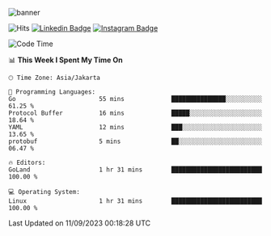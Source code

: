 ![banner](https://readme-typing-svg.herokuapp.com/?lines=Hello,+There!+👋;This+is+ryanbekhen....;Nice+to+meet+you!&center=false)

![Hits](https://hits.seeyoufarm.com/api/count/incr/badge.svg?url=https%3A%2F%2Fgithub.com%2Fryanbekhen%2Fhit-counter&count_bg=%2379C83D&title_bg=%23555555&icon=github.svg&icon_color=%23E7E7E7&title=Provile+views&edge_flat=true)
[![Linkedin Badge](https://img.shields.io/badge/-LinkedIn-0e76a8?style=flat-square&logo=Linkedin&logoColor=white)](https://linkedin.com/in/ryanbekhen)
[![Instagram Badge](https://img.shields.io/badge/-Instagram-e4405f?style=flat-square&logo=Instagram&logoColor=white)](https://instagram.com/ryanbekhen.dev/)

<!--START_SECTION:waka-->
![Code Time](http://img.shields.io/badge/Code%20Time-557%20hrs%2043%20mins-blue)

📊 **This Week I Spent My Time On** 

```text
🕑︎ Time Zone: Asia/Jakarta

💬 Programming Languages: 
Go                       55 mins             ███████████████░░░░░░░░░░   61.25 % 
Protocol Buffer          16 mins             █████░░░░░░░░░░░░░░░░░░░░   18.64 % 
YAML                     12 mins             ███░░░░░░░░░░░░░░░░░░░░░░   13.65 % 
protobuf                 5 mins              ██░░░░░░░░░░░░░░░░░░░░░░░   06.47 % 

🔥 Editors: 
GoLand                   1 hr 31 mins        █████████████████████████   100.00 % 

💻 Operating System: 
Linux                    1 hr 31 mins        █████████████████████████   100.00 % 
```


 Last Updated on 11/09/2023 00:18:28 UTC
<!--END_SECTION:waka-->
